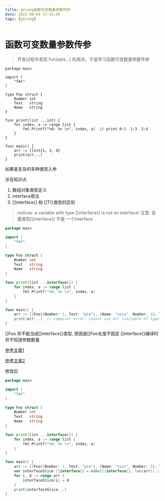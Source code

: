 ```yaml
---
title: golang函数可变数量参数传参
date: 2022-08-04 17:15:26
tags: [golang]
---
```


# 函数可变数量参数传参
> 开发过程中发现 fun(opts...) 的用法，于是学习函数可变数量参数传参

```golang
package main

import (
	"fmt"
)

type Foo struct {
	Number int
	Text   string
	Name   string
}

func print(list ...int) {
	for index, a := range list {
		fmt.Printf("%d: %v \n", index, a)  // print 0:1  1:3  2:4
	}
}

func main() {
	arr := []int{1, 3, 4}
	print(arr...)
}
```
如果是复杂的多种类型入参

涉及知识点
1. 数组对象类型定义
2. interface用法
3. []interface{} 和 []T{}类型的区别

> notices: a variable with type []interface{} is not an interface!
> 注意: 变量类型[]interface{} 不是 一个interface

```go
package main

import (
	"fmt"
)

type Foo struct {
	Number int
	Text   string
	Name   string
}

func print(list ...interface{}) {
	for index, a := range list {
		fmt.Printf("%d: %v \n", index, a)
	}
}

func main() {
	arr := []Foo{{Number: 1, Text: "pie"}, {Name: "ssss", Number: 15, Text: "fish"}, {Number: 30, Text: "orange"}}
	print(arr...)  // compiler error: cannot use arr (variable of type []Foo) as []interface{} 
}
```
[]Foo 并不能当成[]interface{}类型, 原因是[]Foo长度不固定 []interface{}编译时并不知道参数数量

[参考文章1](https://github.com/golang/go/wiki/InterfaceSlice)

[参考文章2](https://github.com/guyan0319/golang_development_notes/blob/master/zh/9.1.md)

修改后
```go
package main

import (
	"fmt"
)

type Foo struct {
	Number int
	Text   string
	Name   string
}

func print(list ...interface{}) {
	for index, a := range list {
		fmt.Printf("%d: %v \n", index, a)
	}
}

func main() {
	arr := []Foo{{Number: 1, Text: "pie"}, {Name: "ssss", Number: 15, Text: "fish"}, {Number: 30, Text: "orange"}}
	var interfaceSlice []interface{} = make([]interface{}, len(arr)) // 增加[]interface{}类型变量，并确定长度
	for i, d := range arr {
		interfaceSlice[i] = d
	}
	print(interfaceSlice...)
}
```